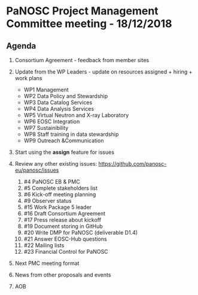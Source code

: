 PaNOSC Project Management Committee meeting - 18/12/2018
========================================================

Agenda
------

1. Consortium Agreement - feedback from member sites

2. Update from the WP Leaders - update on resources assigned + hiring + work plans
	*    WP1 Management
	*    WP2 Data Policy and Stewardship
	*    WP3 Data Catalog Services
	*    WP4 Data Analysis Services
	*    WP5 Virtual Neutron and X-ray Laboratory
	*    WP6 EOSC Integration
	*    WP7 Sustainibility
	*    WP8 Staff training in data stewardship
	*    WP9 Outreach &Communication

3. Start using the **assign** feature for issues

4. Review any other existing issues: https://github.com/panosc-eu/panosc/issues
	1.   #4 PaNOSC EB & PMC
	2.   #5 Complete stakeholders list
	3.   #6 Kick-off meeting planning
	4.   #9 Observer status
	5.  #15 Work Package 5 leader
	6.  #16 Draft Consortium Agreement
	7.  #17 Press release about kickoff
	8.  #19 Document storing in GitHub
	9.  #20 Write DMP for PaNOSC (deliverable D1.4)
	10. #21 Answer EOSC-Hub questions
	11. #22 Mailing lists
	12. #23 Financial Control for PaNOSC
	
5. Next PMC meeting format

7. News from other proposals and events

8. AOB
